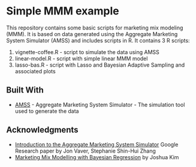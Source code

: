 # Simple MMM example

This repository contains some basic scripts for marketing mix modeling (MMM). It is based on data generated using the Aggregate Marketing System Simulator (AMSS) and includes scripts in R. It contains 3 R scripts:

1. vignette-coffee.R - script to simulate the data using AMSS
2. linear-model.R - script with simple linear MMM model
3. lasso-bas.R - script with Lasso and Bayesian Adaptive Sampling and associated plots

## Built With

* [AMSS](https://github.com/google/amss) - Aggregate Marketing System Simulator - The simulation tool used to generate the data

## Acknowledgments

* [Introduction to the Aggregate Marketing System Simulator](https://research.google/pubs/pub45996/) Google Research paper by Jon Vaver, Stephanie Shin-Hui Zhang
* [Marketing Mix Modelling with Bayesian Regression](http://www.joshuakim.io/marketing-mix-modelling-with-bayesian-regression/) by Joshua Kim

